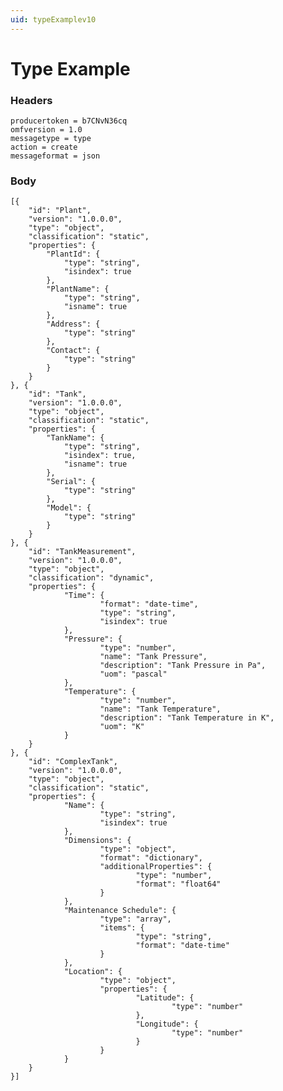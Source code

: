 ```yaml
---
uid: typeExamplev10
---
```


# Type Example


### Headers

    producertoken = b7CNvN36cq
	omfversion = 1.0
    messagetype = type
    action = create
    messageformat = json


### Body

    [{
        "id": "Plant",
        "version": "1.0.0.0",
        "type": "object",
        "classification": "static",
        "properties": {
            "PlantId": {
                "type": "string",
                "isindex": true
            },
            "PlantName": {
                "type": "string",
                "isname": true
            },
            "Address": {
                "type": "string"
            },
            "Contact": {
                "type": "string"
            }
        }
    }, {
        "id": "Tank",
        "version": "1.0.0.0",
        "type": "object",
        "classification": "static",     
        "properties": {
            "TankName": {
                "type": "string",
                "isindex": true,
                "isname": true              
            },
            "Serial": {
                "type": "string"
            },
            "Model": {
                "type": "string"
            }
        }
    }, {
        "id": "TankMeasurement",
        "version": "1.0.0.0",
        "type": "object",
        "classification": "dynamic",
        "properties": {
                "Time": {
                        "format": "date-time",
                        "type": "string",
                        "isindex": true
                },
                "Pressure": {
                        "type": "number",
                        "name": "Tank Pressure",
                        "description": "Tank Pressure in Pa",
                        "uom": "pascal"
                },
                "Temperature": {
                        "type": "number",
                        "name": "Tank Temperature",
                        "description": "Tank Temperature in K",
                        "uom": "K"
                }
        }
	}, {
        "id": "ComplexTank",
        "version": "1.0.0.0",
        "type": "object",
        "classification": "static",
        "properties": {
                "Name": {
                        "type": "string",
                        "isindex": true
                },
                "Dimensions": {
                        "type": "object",
                        "format": "dictionary",
                        "additionalProperties": {
                                "type": "number",
                                "format": "float64"
                        }
                },
                "Maintenance Schedule": {
                        "type": "array",
                        "items": {
                                "type": "string",
                                "format": "date-time"
                        }
                },
                "Location": {
                        "type": "object",
                        "properties": {
                                "Latitude": {
                                        "type": "number"
                                },
                                "Longitude": {
                                        "type": "number"
                                }
                        }
                }
        }
	}]

